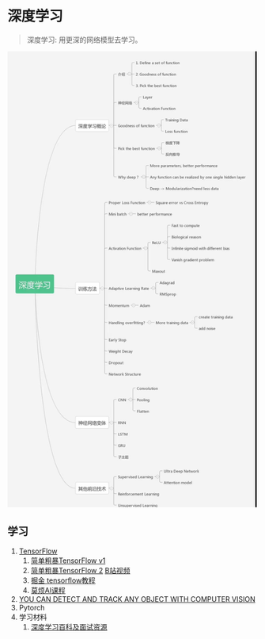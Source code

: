 # 深度学习
> 深度学习: 用更深的网络模型去学习。

![image-20230506000247822](README.assets/image-20230506000247822.png)

## 学习

1. [TensorFlow](https://tensorflow.google.cn/)
   1. [简单粗暴TensorFlow v1](https://v1.tf.wiki/zh/preface.html)
   2. [简单粗暴TensorFlow 2](https://tf.wiki/zh_hans/preface.html) [B站视频](https://www.bilibili.com/video/av89601743/?p=2&spm_id_from=pageDriver)
   3. [掘金 tensorflow教程](https://tensorflow.juejin.im/get_started/)
   4. [莫烦AI课程](https://mofanpy.com/)
2. [YOU CAN DETECT AND TRACK ANY OBJECT WITH COMPUTER VISION](https://pysource.com/)
3. Pytorch
4. 学习材料
   1. [深度学习百科及面试资源](https://paddlepedia.readthedocs.io/en/latest/index.html)